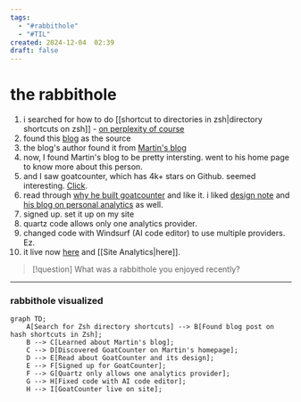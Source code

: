 ```yaml
---
tags:
  - "#rabbithole"
  - "#TIL"
created: 2024-12-04  02:39
draft: false
---
```

# the rabbithole

1. i searched for how to do [[shortcut to directories in zsh|directory shortcuts on zsh]] - [on perplexity of course](https://www.perplexity.ai/search/shortcut-to-a-directory-in-zsh-zgn7I8NjRCylPa3l4W8nvA#0)
2. found this [blog](https://til.hashrocket.com/posts/xsavbhlrz4-shortcuts-with-hash-d-in-zsh) as the source
3. the blog's author found it from [Martin's blog](https://www.arp242.net/zshrc.html)
4. now, I found Martin's blog to be pretty intersting. went to his home page to know more about this person. 
5. and I saw goatcounter, which has 4k+ stars on Github. seemed interesting. [Click](https://www.goatcounter.com/). 
6. read through [why he built goatcounter](https://www.goatcounter.com/why) and like it. i liked [design note](https://www.goatcounter.com/design) and [his blog on personal analytics](https://www.arp242.net/personal-analytics.html) as well. 
7. signed up. set it up on my site
8. quartz code allows only one analytics provider. 
9. changed code with Windsurf (AI code editor) to use multiple providers. Ez. 
10. it live now [here](https://sanjeed.goatcounter.com/) and [[Site Analytics|here]].


> [!question] What was a rabbithole you enjoyed recently?

---
### rabbithole visualized 

```mermaid
graph TD;
    A[Search for Zsh directory shortcuts] --> B[Found blog post on hash shortcuts in Zsh];
    B --> C[Learned about Martin's blog];
    C --> D[Discovered GoatCounter on Martin's homepage];
    D --> E[Read about GoatCounter and its design];
    E --> F[Signed up for GoatCounter];
    F --> G[Quartz only allows one analytics provider];
    G --> H[Fixed code with AI code editor];
    H --> I[GoatCounter live on site];
```
